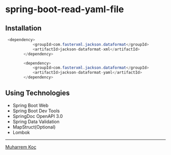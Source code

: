 # spring-boot-read-yaml-file

## Installation


```java
 <dependency>
            <groupId>com.fasterxml.jackson.dataformat</groupId>
            <artifactId>jackson-dataformat-xml</artifactId>
        </dependency>

        <dependency>
            <groupId>com.fasterxml.jackson.dataformat</groupId>
            <artifactId>jackson-dataformat-yaml</artifactId>
        </dependency>
```

## Using Technologies

- Spring Boot Web
- Spring Boot Dev Tools
- SpringDoc OpenAPI 3.0
- Spring Data Validation
- MapStruct(Optional)
- Lombok


---
[Muharrem Koç](https://github.com/muharremkoc)
